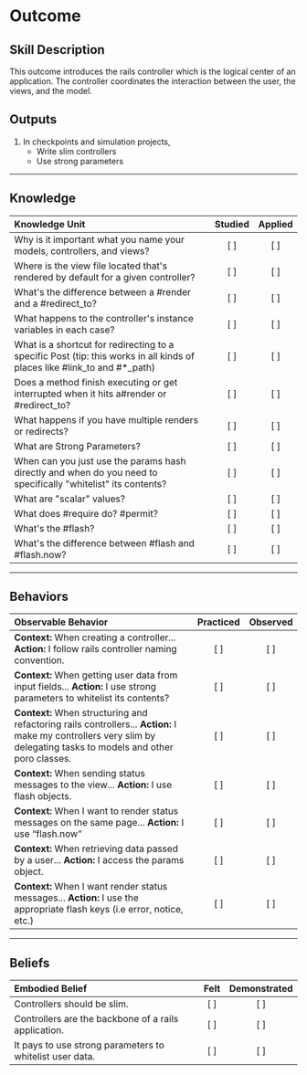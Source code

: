 # Outcome

Skill Description
----------
This outcome introduces the rails controller which is the logical center of an application. The controller coordinates the interaction between the user, the views, and the model.


Outputs
----------
1. In checkpoints and simulation projects, 
	+ Write slim controllers
	+ Use strong parameters



----------


## **Knowledge**


| Knowledge Unit   |      Studied      | Applied |
|:-------------|:------------------:|:--------:|
| Why is it important what you name your models, controllers, and views? | [ ] | [ ]  |
| Where is the view file located that's rendered by default for a given controller? | [ ] | [ ]  |
| What's the difference between a #render and a #redirect_to? | [ ] | [ ]  |
| What happens to the controller's instance variables in each case? | [ ] | [ ]  |
| What is a shortcut for redirecting to a specific Post (tip: this works in all kinds of places like #link_to and #*_path) | [ ] | [ ]  |
| Does a method finish executing or get interrupted when it hits a#render or #redirect_to? | [ ] | [ ]  |
| What happens if you have multiple renders or redirects? | [ ] | [ ]  |
| What are Strong Parameters? | [ ] | [ ]  |
| When can you just use the params hash directly and when do you need to specifically "whitelist" its contents? | [ ] | [ ]  |
| What are "scalar" values? | [ ] | [ ]  |
| What does #require do? #permit? | [ ] | [ ]  |
| What's the #flash? | [ ] | [ ]  |
| What's the difference between #flash and #flash.now? | [ ] | [ ]  |



----------


## **Behaviors**


| Observable Behavior   |      Practiced      | Observed |
|:-------------|:------------------:|:--------:|
| **Context:** When creating a controller... **Action:** I follow rails controller naming convention. | [ ] | [ ]  |
| **Context:** When getting user data from input fields... **Action:** I use strong parameters to whitelist its contents? | [ ] | [ ]  |
| **Context:** When structuring and refactoring rails controllers... **Action:**  I make my controllers very slim by delegating tasks to models and other poro classes. | [ ] | [ ]  |
| **Context:** When sending status messages to the view... **Action:** I use flash objects. | [ ] | [ ]  |
| **Context:** When I want to render status messages on the same page... **Action:** I use “flash.now” | [ ] | [ ]  |
| **Context:** When retrieving data passed by a user...  **Action:** I access the params object. | [ ] | [ ]  |
| **Context:** When I want render status messages... **Action:** I use the appropriate flash keys (i.e error, notice, etc.) | [ ] | [ ]  |


----------


## **Beliefs**



| Embodied Belief   |      Felt      | Demonstrated |
|:-------------|:------------------:|:--------:|
| Controllers should be slim. | [ ] | [ ]  |
| Controllers are the backbone of a rails application. | [ ] | [ ]  |
| It pays to use strong parameters to whitelist user data. | [ ] | [ ]  |
